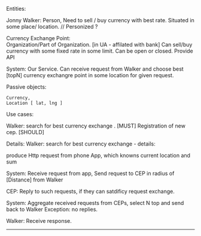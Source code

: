 
 Entities:
  
   Jonny Walker:  Person,
                  Need to sell / buy currency with best rate.
                  Situated in some place/ location.
                  // Personized ?

   Currency Exchange Point:  
                  Organization/Part of Organization.  [in UA - affilated with bank]
                  Can sell/buy currency with some fixed rate in some limit.
                  Can be open or closed.
                  Provide API

   System:
             Our Service.
             Can receive request from Walker and choose best [topN] currency exchangre point
               in some location for given request.


 Passive objects:

    Currency,
    Location [ lat, lng ]


 Use cases:

  Walker: search for best currency exchange .  [MUST]
  Registration of new cep. [SHOULD]


Details:
 Walker: search for best currency exchange - details:

   produce  Http request from phone App, which knowns current location and sum

  System:
    Receive request from app,
    Send request to CEP in radius of [Distance] from Walker
  
  CEP:
    Reply to such requests, if they can satdificy request exchange.

  System:
    Aggregate received requests from CEPs, select N top and send back to Walker
    Exception:  no replies.

  Walker:
    Receive response.

------------------------

  

    

